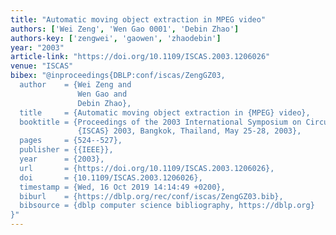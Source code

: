 ```yaml
---
title: "Automatic moving object extraction in MPEG video"
authors: ['Wei Zeng', 'Wen Gao 0001', 'Debin Zhao']
authors-key: ['zengwei', 'gaowen', 'zhaodebin']
year: "2003"
article-link: "https://doi.org/10.1109/ISCAS.2003.1206026"
venue: "ISCAS"
bibex: "@inproceedings{DBLP:conf/iscas/ZengGZ03,
  author    = {Wei Zeng and
               Wen Gao and
               Debin Zhao},
  title     = {Automatic moving object extraction in {MPEG} video},
  booktitle = {Proceedings of the 2003 International Symposium on Circuits and Systems,
               {ISCAS} 2003, Bangkok, Thailand, May 25-28, 2003},
  pages     = {524--527},
  publisher = {{IEEE}},
  year      = {2003},
  url       = {https://doi.org/10.1109/ISCAS.2003.1206026},
  doi       = {10.1109/ISCAS.2003.1206026},
  timestamp = {Wed, 16 Oct 2019 14:14:49 +0200},
  biburl    = {https://dblp.org/rec/conf/iscas/ZengGZ03.bib},
  bibsource = {dblp computer science bibliography, https://dblp.org}
}"
---
```

